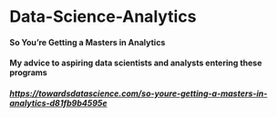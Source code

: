 # Data-Science-Analytics

#### So You’re Getting a Masters in Analytics
#### My advice to aspiring data scientists and analysts entering these programs
##### https://towardsdatascience.com/so-youre-getting-a-masters-in-analytics-d81fb9b4595e
